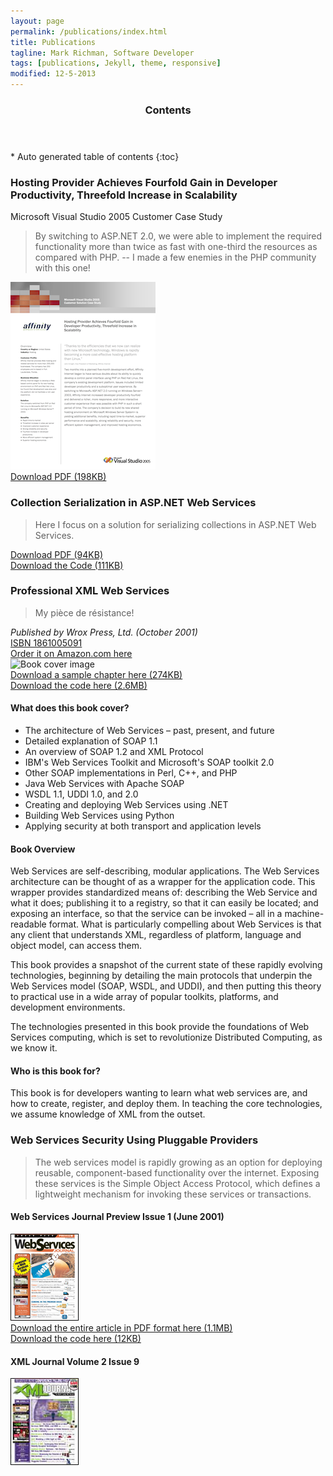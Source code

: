```yaml
---
layout: page
permalink: /publications/index.html
title: Publications
tagline: Mark Richman, Software Developer
tags: [publications, Jekyll, theme, responsive]
modified: 12-5-2013
---
```


<section id="table-of-contents" class="toc">
<header>
<h3>Contents</h3>
</header>
<div id="drawer" markdown="1">
*  Auto generated table of contents
{:toc}
</div>
</section>

### Hosting Provider Achieves Fourfold Gain in Developer Productivity, Threefold Increase in Scalability
Microsoft Visual Studio 2005 Customer Case Study

> By switching to ASP.NET 2.0, we were able to implement the required functionality more than twice as fast with one-third the resources as compared with PHP. -- I made a few enemies in the PHP community with this one!  
  
![PDF cover image](/assets/MSCaseStudy.png "PDF Cover Image")  
[Download PDF (198KB)](/assets/MSCaseStudy.pdf)  


### Collection Serialization in ASP.NET Web Services

> Here I focus on a solution for serializing collections in ASP.NET Web Services.   

[Download PDF (94KB)](/assets/Collections.pdf)  
[Download the Code (111KB)](/assets/Collections.zip)

### Professional XML Web Services

> My pièce de résistance!

_Published by Wrox Press, Ltd. (October 2001)_  
[ISBN 1861005091](http://www.amazon.com/gp/product/1861005091?ie=UTF8&camp=213733&creative=393177&creativeASIN=1861005091&linkCode=shr&tag=markrich0a-20")  
[Order it on Amazon.com here](http://www.amazon.com/gp/product/1861005091?ie=UTF8&camp=213733&creative=393177&creativeASIN=1861005091&linkCode=shr&tag=markrich0a-20)  
![Book cover image](http://ecx.images-amazon.com/images/I/51MT6Z8Q10L._SX258_BO1,204,203,200_.jpg "Professional XML Web Services")  
[Download a sample chapter here (274KB)](/assets/5091_Chap14.pdf)  
[Download the code here (2.6MB)](/assets/5091.zip)  

#### What does this book cover?

* The architecture of Web Services – past, present, and future
* Detailed explanation of SOAP 1.1
* An overview of SOAP 1.2 and XML Protocol
* IBM's Web Services Toolkit and Microsoft's SOAP toolkit 2.0
* Other SOAP implementations in Perl, C++, and PHP
* Java Web Services with Apache SOAP
* WSDL 1.1, UDDI 1.0, and 2.0
* Creating and deploying Web Services using .NET
* Building Web Services using Python
* Applying security at both transport and application levels

#### Book Overview

Web Services are self-describing, modular applications. The Web Services architecture can be thought of as a wrapper for the application code. This wrapper provides standardized means of: describing the Web Service and what it does; publishing it to a registry, so that it can easily be located; and exposing an interface, so that the service can be invoked – all in a machine-readable format. What is particularly compelling about Web Services is that any client that understands XML, regardless of platform, language and object model, can access them.  

This book provides a snapshot of the current state of these rapidly evolving technologies, beginning by detailing the main protocols that underpin the Web Services model (SOAP, WSDL, and UDDI), and then putting this theory to practical use in a wide array of popular toolkits, platforms, and development environments.  

The technologies presented in this book provide the foundations of Web Services computing, which is set to revolutionize Distributed Computing, as we know it.

#### Who is this book for?

This book is for developers wanting to learn what web services are, and how to create, register, and deploy them. In teaching the core technologies, we assume knowledge of XML from the outset.

### Web Services Security Using Pluggable Providers

> The web services model is rapidly growing as an option for deploying reusable, component-based functionality over the internet. Exposing these services is the Simple Object Access Protocol, which defines a lightweight mechanism for invoking these services or transactions.

#### Web Services Journal Preview Issue 1 (June 2001)
![Web Services Journal](/images/0100.jpg)  
[Download the entire article in PDF format here (1.1MB)](/assets/xmljournal29.pdf)  
[Download the code here (12KB)](/assets/0209.zip)

#### XML Journal Volume 2 Issue 9
![XML Journal](/images/xml2001-09s.jpg)  
